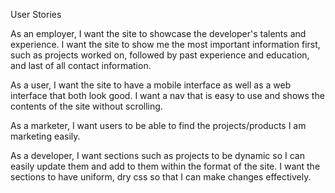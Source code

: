 User Stories

As an employer, I want the site to showcase the developer's talents and experience. I want the site to show me the most important information first, such as projects worked on, followed by past experience and education, and last of all contact information.

As a user, I want the site to have a mobile interface as well as a web interface that both look good. I want a nav that is easy to use and shows the contents of the site without scrolling.

As a marketer, I want users to be able to find the projects/products I am marketing easily.

As a developer, I want sections such as projects to be dynamic so I can easily update them and add to them within the format of the site. I want the sections to have uniform, dry css so that I can make changes effectively.
